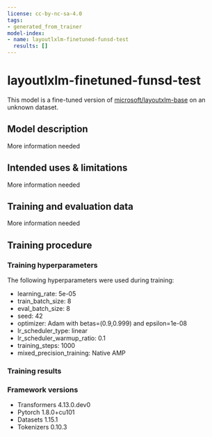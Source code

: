 ```yaml
---
license: cc-by-nc-sa-4.0
tags:
- generated_from_trainer
model-index:
- name: layoutlxlm-finetuned-funsd-test
  results: []
---
```


<!-- This model card has been generated automatically according to the information the Trainer had access to. You
should probably proofread and complete it, then remove this comment. -->

# layoutlxlm-finetuned-funsd-test

This model is a fine-tuned version of [microsoft/layoutxlm-base](https://huggingface.co/microsoft/layoutxlm-base) on an unknown dataset.

## Model description

More information needed

## Intended uses & limitations

More information needed

## Training and evaluation data

More information needed

## Training procedure

### Training hyperparameters

The following hyperparameters were used during training:
- learning_rate: 5e-05
- train_batch_size: 8
- eval_batch_size: 8
- seed: 42
- optimizer: Adam with betas=(0.9,0.999) and epsilon=1e-08
- lr_scheduler_type: linear
- lr_scheduler_warmup_ratio: 0.1
- training_steps: 1000
- mixed_precision_training: Native AMP

### Training results



### Framework versions

- Transformers 4.13.0.dev0
- Pytorch 1.8.0+cu101
- Datasets 1.15.1
- Tokenizers 0.10.3
